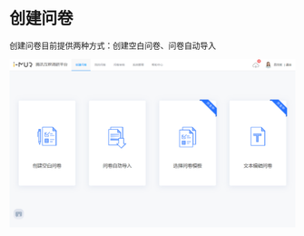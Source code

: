 # 创建问卷

创建问卷目前提供两种方式：创建空白问卷、问卷自动导入

![&#x521B;&#x5EFA;&#x95EE;&#x5377;&#x9875;](../../.gitbook/assets/image%20%281%29.png)



